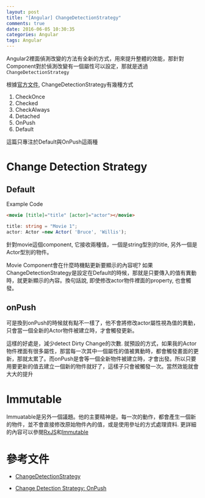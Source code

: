 ```yaml
---
layout: post
title: "[Angular] ChangeDetectionStrategy"
comments: true
date: 2016-06-05 10:30:35
categories: Angular
tags: Angular
---
```


Angular2裡面偵測改變的方法有全新的方式，用來提升整體的效能，那針對Component對於偵測改變有一個屬性可以設定，那就是透過 `ChangeDetectionStrategy`

<!-- more -->

根據[官方文件](https://angular.io/docs/js/latest/api/core/ChangeDetectionStrategy-enum.html), ChangeDetectionStrategy有幾種方式

1. CheckOnce
2. Checked
3. CheckAlways
4. Detached
5. OnPush
6. Default

這篇只專注於Default與OnPush這兩種

# Change Detection Strategy

## Default

Example Code

```html
<movie [title]="title" [actor]="actor"></movie>
```

```typescript
title: string = "Movie 1";
actor: Actor =new Actor( 'Bruce', 'Willis');
```

針對movie這個component, 它接收兩種值，一個是string型別的title, 另外一個是Actor型別的物件。

Movie Component會在什麼時機點更新要顯示的內容呢? 如果 ChangeDetectionStrategy是設定在Default的時候，那就是只要傳入的值有異動時，就更新顯示的內容。換句話說, 即使修改actor物件裡面的property, 也會觸發。

## onPush

可是換到onPush的時候就有點不一樣了，他不會將修改actor屬性視為值的異動，只會當一個全新的Actor物件被建立時，才會觸發更新。

這樣的好處是，減少detect Dirty Change的次數. 就預設的方式，如果我的Actor物件裡面有很多屬性，那當每一次其中一個屬性的值被異動時，都會觸發畫面的更新，那就太累了。而onPush是會等一個全新物件被建立時，才會出發。所以只要用要更新的值去建立一個新的物件就好了，這樣子只會被觸發一次。當然效能就會大大的提升

# Immutable

Immuatable是另外一個議題。他的主要精神是。每一次的動作，都會產生一個新的物件，並不會直接修改原始物件內的值，或是使用參址的方式處理資料. 更詳細的內容可以參閱[RxJS](http://reactivex.io/rxjs/)和[Immutable](https://facebook.github.io/immutable-js/)

# 參考文件

- [ChangeDetectionStrategy](https://angular.io/docs/js/latest/api/core/ChangeDetectionStrategy-enum.html)

- [Change Detection Strategy: OnPush](http://ngcourse.rangle.io/handout/change-detection/change_detection_strategy_onpush.html)

  ​